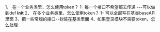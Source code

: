 1、 在一个业务类里，怎么使用token？
    1- 每一个接口不希望都去传递 ---可以做到def __init__
2、 在多个业务类里，怎么使用token？
    1- 可以全部写在基类baseAPI里面
3、把一些常规的接口--封装在基类里面
4、如果登录模块不需要token，怎么处理